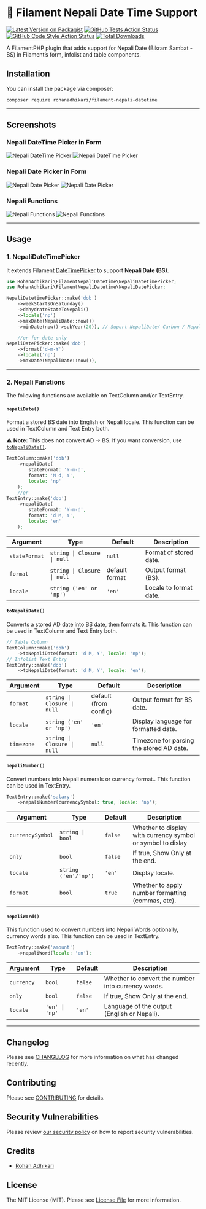 # 📅 Filament Nepali Date Time Support

[![Latest Version on Packagist](https://img.shields.io/packagist/v/rohanadhikari/filament-nepali-datetime.svg?style=flat-square)](https://packagist.org/packages/rohanadhikari/filament-nepali-datetime)
[![GitHub Tests Action Status](https://img.shields.io/github/actions/workflow/status/rohanadhikari/filament-nepali-datetime/run-tests.yml?branch=main&label=tests&style=flat-square)](https://github.com/rohanadhikari/filament-nepali-datetime/actions?query=workflow%3Arun-tests+branch%3Amain)
[![GitHub Code Style Action Status](https://img.shields.io/github/actions/workflow/status/rohanadhikari/filament-nepali-datetime/fix-php-code-style-issues.yml?branch=main&label=code%20style&style=flat-square)](https://github.com/rohanadhikari/filament-nepali-datetime/actions?query=workflow%3A"Fix+PHP+code+styling"+branch%3Amain)
[![Total Downloads](https://img.shields.io/packagist/dt/rohanadhikari/filament-nepali-datetime.svg?style=flat-square)](https://packagist.org/packages/rohanadhikari/filament-nepali-datetime)

A FilamentPHP plugin that adds support for Nepali Date (Bikram Sambat - BS) in Filament’s form, infolist and table components.

## Installation

You can install the package via composer:

```bash
composer require rohanadhikari/filament-nepali-datetime
```

---

## Screenshots

### Nepali DateTime Picker in Form

![Nepali DateTime Picker](.github/screenshots/datepicker-3.png)
![Nepali DateTime Picker](.github/screenshots/datepicker-4.png)

### Nepali Date Picker in Form

![Nepali Date Picker](.github/screenshots/datepicker-1.png)
![Nepali Date Picker](.github/screenshots/datepicker-2.png)

### Nepali Functions

![Nepali Functions](.github/screenshots/textentry-1.png)
![Nepali Functions](.github/screenshots/textentry-2.png)

---

## Usage

### 1. NepaliDateTimePicker

It extends Filament [DateTimePicker](https://filamentphp.com/docs/4.x/forms/date-time-picker) to support **Nepali Date (BS)**.

```php
use RohanAdhikari\FilamentNepaliDatetime\NepaliDatetimePicker;
use RohanAdhikari\FilamentNepaliDatetime\NepaliDatePicker;

NepaliDatetimePicker::make('dob')
    ->weekStartsOnSaturday()
    ->dehydrateStateToNepali()
    ->locale('np')
    ->maxDate(NepaliDate::now())
    ->minDate(now()->subYear(20)), // Suport NepaliDate/ Carbon / Nepalidate string (only support format Y-m-d)

    //or for date only
NepaliDatePicker::make('dob')
    ->format('d-m-Y')
    ->locale('np')
    ->maxDate(NepaliDate::now()),

```

<!-- #### Available Nepali Methods -->

---

### 2. Nepali Functions

The following functions are available on TextColumn and/or TextEntry.

#### `nepaliDate()`

Format a stored BS date into English or Nepali locale. This function can be used in TextColumn and Text Entry both.

⚠️ **Note:** This does **not** convert AD → BS.
If you want conversion, use [`toNepaliDate()`](#tonepalidate).

```php
TextColumn::make('dob')
    ->nepaliDate(
        stateFormat: 'Y-m-d',
        format: 'M d, Y',
        locale: 'np'
    );
    //or
TextEntry::make('dob')
    ->nepaliDate(
        stateFormat: 'Y-m-d',
        format: 'd M, Y',
        locale: 'en'
    );
```

| Argument      | Type                        | Default        | Description            |
| ------------- | --------------------------- | -------------- | ---------------------- |
| `stateFormat` | `string \| Closure \| null` | `null`         | Format of stored date. |
| `format`      | `string \| Closure \| null` | default format | Output format (BS).    |
| `locale`      | `string ('en' or 'np')`     | `'en'`         | Locale to format date. |

#### `toNepaliDate()`

Converts a stored AD date into BS date, then formats it. This function can be used in TextColumn and Text Entry both.

```php
// Table Column
TextColumn::make('dob')
    ->toNepaliDate(format: 'd M, Y', locale: 'np');
// Infolist Text Entry
TextEntry::make('dob')
    ->toNepaliDate(format: 'd M, Y', locale: 'en');
```

| Argument   | Type                        | Default               | Description                              |
| ---------- | --------------------------- | --------------------- | ---------------------------------------- |
| `format`   | `string \| Closure \| null` | default (from config) | Output format for BS date.               |
| `locale`   | `string ('en' or 'np')`     | `'en'`                | Display language for formatted date.     |
| `timezone` | `string \| Closure \| null` | `null`                | Timezone for parsing the stored AD date. |

#### `nepaliNumber()`

Convert numbers into Nepali numerals or currency format.. This function can be used in TextEntry.

```php
TextEntry::make('salary')
    ->nepaliNumber(currencySymbol: true, locale: 'np');
```

| Argument         | Type                 | Default | Description                                                 |
| ---------------- | -------------------- | ------- | ----------------------------------------------------------- |
| `currencySymbol` | `string \| bool`     | `false` | Whether to display with currency symbol or symbol to dislay |
| `only`           | `bool`               | `false` | If true, Show Only at the end.                              |
| `locale`         | `string ('en'/'np')` | `'en'`  | Display locale.                                             |
| `format`         | `bool`               | `true`  | Whether to apply number formatting (commas, etc).           |

#### `nepaliWord()`

This function used to convert numbers into Nepali Words optionally, currency words also. This function can be used in TextEntry.

```php
TextEntry::make('amount')
    ->nepaliWord(locale: 'en');
```

| Argument   | Type           | Default | Description                                        |
| ---------- | -------------- | ------- | -------------------------------------------------- |
| `currency` | `bool`         | `false` | Whether to convert the number into currency words. |
| `only`     | `bool`         | `false` | If true, Show Only at the end.                     |
| `locale`   | `'en' \| 'np'` | `'en'`  | Language of the output (English or Nepali).        |

---

## Changelog

Please see [CHANGELOG](CHANGELOG.md) for more information on what has changed recently.

## Contributing

Please see [CONTRIBUTING](.github/CONTRIBUTING.md) for details.

## Security Vulnerabilities

Please review [our security policy](../../security/policy) on how to report security vulnerabilities.

## Credits

-   [Rohan Adhikari](https://github.com/rohanAdhikari1)
<!-- -   [All Contributors](../../contributors) -->

## License

The MIT License (MIT). Please see [License File](LICENSE.md) for more information.
